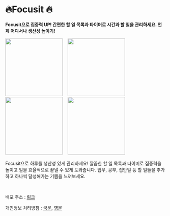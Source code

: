 # 🔥Focusit 🔥

<strong>Focusit으로 집중력 UP! 간편한 할 일 목록과 타이머로 시간과 할 일을 관리하세요. 언제 어디서나 생산성 높이기!</strong>

<p>
<span>
   <img src="https://github.com/user-attachments/assets/03b05c4a-de89-4be2-8c68-715c0da36ebf" width="180" height="auto" />&nbsp&nbsp&nbsp
</span>
<span>
   <img src="https://github.com/user-attachments/assets/14bf83ee-2a57-4e9f-95fb-0e7915a7baea" width="180" height="auto" />&nbsp&nbsp&nbsp
</span>
<span>
   <img src="https://github.com/user-attachments/assets/3555e880-af97-45b1-8cb0-dadfcd30535a" width="180" height="auto" />&nbsp&nbsp&nbsp
</span>
<span>
   <img src="https://github.com/user-attachments/assets/f753e7b1-5e3f-4227-abf0-cd41e79bedea" width="180" height="auto" />&nbsp&nbsp&nbsp
</span>
</p>

Focusit으로 하루를 생산성 있게 관리하세요! 깔끔한 할 일 목록과 타이머로 집중력을 높이고 일을 효율적으로 끝낼 수 있게 도와줍니다. 업무, 공부, 집안일 등 할 일들을 추가하고 하나씩 달성해가는 기쁨을 느껴보세요.

<br />

배포 주소 : [링크](https://apps.apple.com/us/app/focusit-할-일-목록-타이머/id6742450811?ppid=a5d8ef56-6756-458a-9af9-1d1e0ed399ed)

개인정보 처리방침 : [국문](https://sites.google.com/view/focusit-privacy-policy-ko/%ED%99%88), [영문](https://sites.google.com/view/focusit-privacy-policy-en/%ED%99%88)
